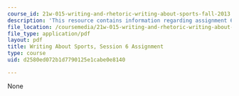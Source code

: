 ```yaml
---
course_id: 21w-015-writing-and-rhetoric-writing-about-sports-fall-2013
description: 'This resource contains information regarding assignment 6. '
file_location: /coursemedia/21w-015-writing-and-rhetoric-writing-about-sports-fall-2013/d2580ed072b1d7790125e1cabe0e8140_MIT21W_015F13_Assignment6.pdf
file_type: application/pdf
layout: pdf
title: Writing About Sports, Session 6 Assignment
type: course
uid: d2580ed072b1d7790125e1cabe0e8140

---
```

None